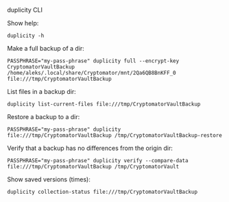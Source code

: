 duplicity CLI

Show help:
```
duplicity -h
```
Make a full backup of a dir:
```
PASSPHRASE="my-pass-phrase" duplicity full --encrypt-key CryptomatorVaultBackup /home/aleks/.local/share/Cryptomator/mnt/2Qa6QB8BnKFF_0 file:///tmp/CryptomatorVaultBackup
```
List files in a backup dir:
```
duplicity list-current-files file:///tmp/CryptomatorVaultBackup
```
Restore a backup to a dir:
```
PASSPHRASE="my-pass-phrase" duplicity file:///tmp/CryptomatorVaultBackup /tmp/CryptomatorVaultBackup-restore
```
Verify that a backup has no differences from the origin dir: 
```
PASSPHRASE="my-pass-phrase" duplicity verify --compare-data file:///tmp/CryptomatorVaultBackup /tmp/CryptomatorVault
```
Show saved versions (times):
```
duplicity collection-status file:///tmp/CryptomatorVaultBackup
```
